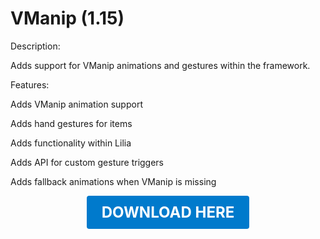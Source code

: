 # VManip (1.15)

Description:

Adds support for VManip animations and gestures within the framework.

Features:

Adds VManip animation support

Adds hand gestures for items

Adds functionality within Lilia

Adds API for custom gesture triggers

Adds fallback animations when VManip is missing

<p align="center"><a href="https://github.com/LiliaFramework/Modules/raw/refs/heads/gh-pages/vmanip.zip" style="display:inline-block;padding:12px 24px;font-size:1.5rem;font-weight:bold;text-decoration:none;color:#fff;background-color:#007acc;border-radius:4px;">DOWNLOAD HERE</a></p>